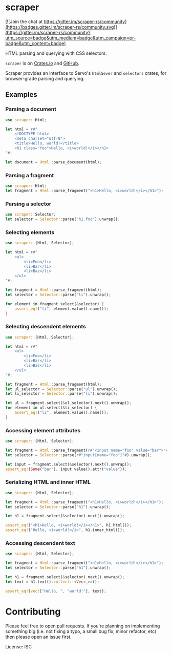 # scraper

[![Join the chat at https://gitter.im/scraper-rs/community](https://badges.gitter.im/scraper-rs/community.svg)](https://gitter.im/scraper-rs/community?utm_source=badge&utm_medium=badge&utm_campaign=pr-badge&utm_content=badge)

HTML parsing and querying with CSS selectors.

`scraper` is on [Crates.io][crate] and [GitHub][github].

[crate]: https://crates.io/crates/scraper
[github]: https://github.com/programble/scraper

Scraper provides an interface to Servo's `html5ever` and `selectors` crates, for browser-grade
parsing and querying.

## Examples

### Parsing a document

```rust
use scraper::Html;

let html = r#"
    <!DOCTYPE html>
    <meta charset="utf-8">
    <title>Hello, world!</title>
    <h1 class="foo">Hello, <i>world!</i></h1>
"#;

let document = Html::parse_document(html);
```

### Parsing a fragment

```rust
use scraper::Html;
let fragment = Html::parse_fragment("<h1>Hello, <i>world!</i></h1>");
```

### Parsing a selector

```rust
use scraper::Selector;
let selector = Selector::parse("h1.foo").unwrap();
```

### Selecting elements

```rust
use scraper::{Html, Selector};

let html = r#"
    <ul>
        <li>Foo</li>
        <li>Bar</li>
        <li>Baz</li>
    </ul>
"#;

let fragment = Html::parse_fragment(html);
let selector = Selector::parse("li").unwrap();

for element in fragment.select(&selector) {
    assert_eq!("li", element.value().name());
}
```

### Selecting descendent elements

```rust
use scraper::{Html, Selector};

let html = r#"
    <ul>
        <li>Foo</li>
        <li>Bar</li>
        <li>Baz</li>
    </ul>
"#;

let fragment = Html::parse_fragment(html);
let ul_selector = Selector::parse("ul").unwrap();
let li_selector = Selector::parse("li").unwrap();

let ul = fragment.select(&ul_selector).next().unwrap();
for element in ul.select(&li_selector) {
    assert_eq!("li", element.value().name());
}
```

### Accessing element attributes

```rust
use scraper::{Html, Selector};

let fragment = Html::parse_fragment(r#"<input name="foo" value="bar">"#);
let selector = Selector::parse(r#"input[name="foo"]"#).unwrap();

let input = fragment.select(&selector).next().unwrap();
assert_eq!(Some("bar"), input.value().attr("value"));
```

### Serializing HTML and inner HTML

```rust
use scraper::{Html, Selector};

let fragment = Html::parse_fragment("<h1>Hello, <i>world!</i></h1>");
let selector = Selector::parse("h1").unwrap();

let h1 = fragment.select(&selector).next().unwrap();

assert_eq!("<h1>Hello, <i>world!</i></h1>", h1.html());
assert_eq!("Hello, <i>world!</i>", h1.inner_html());
```

### Accessing descendent text

```rust
use scraper::{Html, Selector};

let fragment = Html::parse_fragment("<h1>Hello, <i>world!</i></h1>");
let selector = Selector::parse("h1").unwrap();

let h1 = fragment.select(&selector).next().unwrap();
let text = h1.text().collect::<Vec<_>>();

assert_eq!(vec!["Hello, ", "world!"], text);
```

# Contributing

Please feel free to open pull requests. If you're planning on implementing
something big (i.e. not fixing a typo, a small bug fix, minor refactor, etc)
then please open an issue first.

License: ISC

